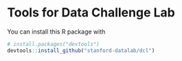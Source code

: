 Tools for Data Challenge Lab
================

You can install this R package with

``` r
# install.packages("devtools")
devtools::install_github("stanford-datalab/dcl")
```
